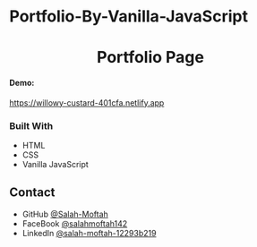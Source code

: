 # Portfolio-By-Vanilla-JavaScript
<h1 align="center">Portfolio Page</h1>

<div><h4>Demo: </h4><a href="https://willowy-custard-401cfa.netlify.app" target="_blank">https://willowy-custard-401cfa.netlify.app</a></div>



### Built With

- HTML
- CSS
- Vanilla JavaScript

## Contact

- GitHub [@Salah-Moftah](https://github.com/Salah-Moftah)
- FaceBook [@salahmoftah142](https://www.facebook.com/salahmoftah142)
- LinkedIn [@salah-moftah-12293b219](https://www.linkedin.com/in/salah-moftah-12293b219)

